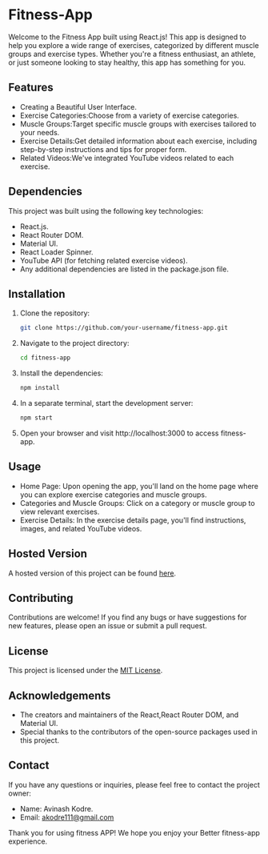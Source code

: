 # Fitness-App

Welcome to the Fitness App built using React.js! This app is designed to help you explore a wide range of exercises, categorized by different muscle groups and exercise types. Whether you're a fitness enthusiast, an athlete, or just someone looking to stay healthy, this app has something for you. 
## Features

- Creating a Beautiful User Interface.
- Exercise Categories:Choose from a variety of exercise categories.
- Muscle Groups:Target specific muscle groups with exercises tailored to your needs.
- Exercise Details:Get detailed information about each exercise, including step-by-step instructions and tips for proper form.
- Related Videos:We've integrated YouTube videos related to each exercise.

## Dependencies

This project was built using the following key technologies:

- React.js.
- React Router DOM.
- Material UI.
- React Loader Spinner.
- YouTube API (for fetching related exercise videos).
- Any additional dependencies are listed in the package.json file.

## Installation

1. Clone the repository:

   ```bash
   git clone https://github.com/your-username/fitness-app.git
   ```

2. Navigate to the project directory:

   ```bash
   cd fitness-app
   ```

3. Install the dependencies:

   ```bash
   npm install
   ```
  
4. In a separate terminal, start the development server:

   ```bash
   npm start
   ```

5. Open your browser and visit http://localhost:3000 to access fitness-app.

## Usage
- Home Page: Upon opening the app, you'll land on the home page where you can explore exercise categories and muscle groups.
- Categories and Muscle Groups: Click on a category or muscle group to view relevant exercises.
- Exercise Details: In the exercise details page, you'll find instructions, images, and related YouTube videos.

## Hosted Version

A hosted version of this project can be found [here](https://fitness-app-chi-liard.vercel.app/).


## Contributing

Contributions are welcome! If you find any bugs or have suggestions for new features, please open an issue or submit a pull request.

## License

This project is licensed under the [MIT License](https://opensource.org/licenses/MIT).

## Acknowledgements

- The creators and maintainers of the React,React Router DOM, and Material UI.
- Special thanks to the contributors of the open-source packages used in this project.

## Contact

If you have any questions or inquiries, please feel free to contact the project owner:

- Name: Avinash Kodre.
- Email: akodre111@gmail.com

Thank you for using fitness APP! We hope you enjoy your Better fitness-app experience.
